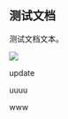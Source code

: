 ## 测试文档

测试文档文本。

![](https://mypage.yuxing138.top/picture/149f966288d81ff925ddad102d50d33d/2024-11-25-02-22-58-image.png)

update

uuuu

www